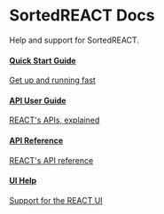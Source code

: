 <head>
    <script src="https://kit.fontawesome.com/ae1b65f155.js" crossorigin="anonymous"></script>
</head>

<style type="text/css">
    .col-md-10 {
        width: 100%;
    }

    .sideaffix {
        display: none;
    }

    .subnav {
        display: none !important;
    }

    .page-stats {
        display: none !important;
    }
</style>

<div class="header-container">
    <h1 id="big-header" class="text--underlined text--header"><span>SortedREACT </span><span>Docs</span></h1>
    <p class="header-info">
        Help and support for SortedREACT.
    </p>
</div>
<div class="landing-container">
    <div class="global-spacer">
        <div class="landing-button-container">
            <div class="dual-quad">
                <a href="/react/help/quick-start.html" class="message-block">
                    <i class="fas fa-shipping-fast"></i>
                    <h4>Quick Start Guide</h4>
                    <p class="link-pink" href="/react/help/quick-start.html">Get up and running fast</p>
                </a>
                <a href="/react/help/integration-guide.html" class="message-block">
                    <i class="fas fa-book"></i>
                    <h4>API User Guide</h4>
                    <p class="link-pink" href="/react/help/integration-guide.html">REACT's APIs, explained</p>
                </a>
                <a href="https://docs.sorted.com/react/api" class="message-block">
                    <i class="fas fa-code"></i>
                    <h4>API Reference</h4>
                    <p class="link-pink" href="https://docs.sorted.com/react/api">REACT's API reference</p>
                </a>
                <a href="/react/help/ui-help.html" class="message-block">
                    <i class="fas fa-laptop"></i>
                    <h4>UI Help</h4>
                    <p class="link-pink" href="/react/help/ui-help.html">Support for the REACT UI</p>
                </a>
            </div>
        </div>
    </div>
</div>
